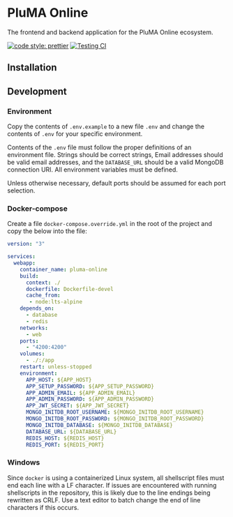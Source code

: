 # PluMA Online

The frontend and backend application for the PluMA Online ecosystem.

[![code style: prettier](https://img.shields.io/badge/code_style-prettier-ff69b4.svg?style=flat-square)](https://github.com/prettier/prettier) [![Testing CI](https://github.com/quinnjr/pluma-online/actions/workflows/testing.yml/badge.svg)](https://github.com/quinnjr/pluma-online/actions/workflows/testing.yml)

## Installation

## Development

### Environment

Copy the contents of `.env.example` to a new file `.env` and change the contents of `.env` for your specific environment.

Contents of the `.env` file must follow the proper definitions of an environment file. Strings should be correct strings, Email addresses should be valid email addresses, and the `DATABASE_URL` should be a valid MongoDB connection URI. All environment variables must be defined.

Unless otherwise necessary, default ports should be assumed for each port selection.

### Docker-compose

Create a file `docker-compose.override.yml` in the root of the project and copy the below into the file:

```yaml
version: "3"

services:
  webapp:
    container_name: pluma-online
    build:
      context: ./
      dockerfile: Dockerfile-devel
      cache_from:
       - node:lts-alpine
    depends_on:
      - database
      - redis
    networks:
      - web
    ports:
      - "4200:4200"
    volumes:
      - ./:/app
    restart: unless-stopped
    environment:
      APP_HOST: ${APP_HOST}
      APP_SETUP_PASSWORD: ${APP_SETUP_PASSWORD}
      APP_ADMIN_EMAIL: ${APP_ADMIN_EMAIL}
      APP_ADMIN_PASSWORD: ${APP_ADMIN_PASSWORD}
      APP_JWT_SECRET: ${APP_JWT_SECRET}
      MONGO_INITDB_ROOT_USERNAME: ${MONGO_INITDB_ROOT_USERNAME}
      MONGO_INITDB_ROOT_PASSWORD: ${MONGO_INITDB_ROOT_PASSWORD}
      MONGO_INITDB_DATABASE: ${MONGO_INITDB_DATABASE}
      DATABASE_URL: ${DATABASE_URL}
      REDIS_HOST: ${REDIS_HOST}
      REDIS_PORT: ${REDIS_PORT}
```

### Windows

Since `docker` is using a containerized Linux system, all shellscript files must end each line with a LF character. If issues are encountered with running shellscripts in the repository, this is likely due to the line endings being rewritten as CRLF. Use a text editor to batch change the end of line characters if this occurs.
